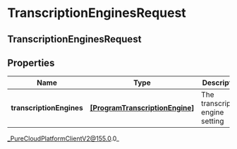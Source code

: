 # TranscriptionEnginesRequest

## TranscriptionEnginesRequest

## Properties

|Name | Type | Description | Notes|
|------------ | ------------- | ------------- | -------------|
| **transcriptionEngines** | [**[ProgramTranscriptionEngine]**](ProgramTranscriptionEngine) | The transcription engine setting | |



_PureCloudPlatformClientV2@155.0.0_
